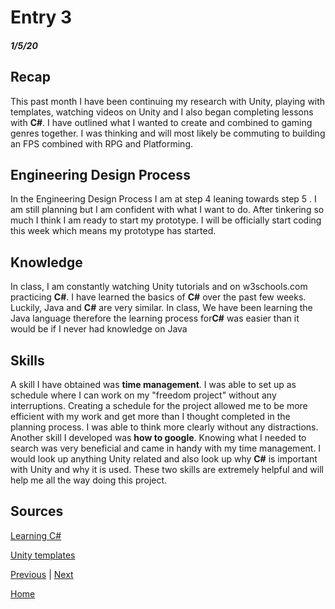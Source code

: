 # Entry 3
##### 1/5/20
## Recap

This past month I have been continuing my research with Unity, playing with templates, watching videos on Unity and I also began completing lessons with **C#**. I have outlined what I wanted to create and combined to gaming genres together. I was thinking and will most likely be commuting to building an FPS combined with RPG and Platforming.

## Engineering Design Process

In the Engineering Design Process I am at step 4 leaning towards step 5 . I am still planning but I am confident with what I want to do. After tinkering so much I think I am ready to start my prototype. I will be officially start coding this week which means my prototype has started.

## Knowledge

In class, I am constantly watching Unity tutorials and on w3schools.com practicing **C#**. I have learned the basics of **C#** over the past few weeks. Luckily, Java and **C#** are very similar. In class, We have been learning the Java language therefore the learning process for**C#** was easier than it would be if I never had knowledge on Java

## Skills

A skill I have obtained was **time management**. I was able to set up as schedule where I can work on my "freedom project" without any interruptions. Creating a schedule for the project allowed me to be more efficient with my work and get more than I thought completed in the planning process. I was able to think more clearly without any distractions. Another skill I developed was **how to google**. Knowing what I needed to search was very beneficial and came in handy with my time management. I would look up anything Unity related and also look up why **C#** is important with Unity and why it is used. These two skills are extremely helpful and will help me all the way doing this project.

## Sources
[Learning C#](https://www.w3schools.com/cs/cs_intro.asp)

[Unity templates](https://docs.unity3d.com/Manual/ProjectTemplates.html)


[Previous](entry02.md) | [Next](entry04.md)

[Home](../README.md)

